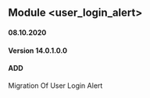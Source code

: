 ## Module <user_login_alert>

#### 08.10.2020
#### Version 14.0.1.0.0
#### ADD
Migration Of User Login Alert
